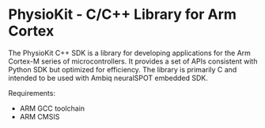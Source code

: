 # PhysioKit - C/C++ Library for Arm Cortex

The PhysioKit C++ SDK is a library for developing applications for the Arm Cortex-M series of microcontrollers. It provides a set of APIs consistent with Python SDK but optimized for efficiency. The library is primarily C and intended to be used with Ambiq neuralSPOT embedded SDK.

Requirements:

* ARM GCC toolchain
* ARM CMSIS
